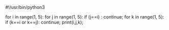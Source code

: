 

#!/usr/bin/python3

for i in range(1, 5):
    for j in range(1, 5):
        if (j==i) :
            continue;
        for k in range(1, 5):
            if (k==i or k==j):
                continue;
            print(i,j,k);
